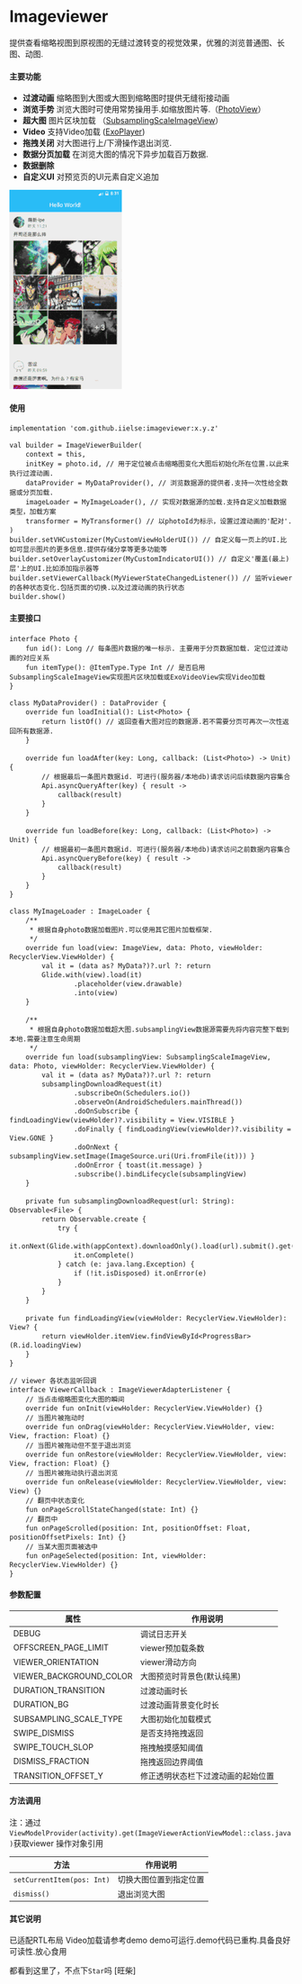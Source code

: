 # Imageviewer
提供查看缩略视图到原视图的无缝过渡转变的视觉效果，优雅的浏览普通图、长图、动图.

#### 主要功能

- **过渡动画** 缩略图到大图或大图到缩略图时提供无缝衔接动画
- **浏览手势** 浏览大图时可使用常势操用手.如缩放图片等.（[PhotoView](https://github.com/chrisbanes/PhotoView)）
- **超大图** 图片区块加载 （[SubsamplingScaleImageView](https://github.com/davemorrissey/subsampling-scale-image-view)）
- **Video** 支持Video加载 ([ExoPlayer](https://github.com/google/ExoPlayer))
- **拖拽关闭** 对大图进行上/下滑操作退出浏览.
- **数据分页加载** 在浏览大图的情况下异步加载百万数据.
- **数据删除**
- **自定义UI** 对预览页的UI元素自定义追加

![](https://github.com/iielse/res/blob/master/imageviewer/1.gif)

#### 使用
```
implementation 'com.github.iielse:imageviewer:x.y.z'
```
```
val builder = ImageViewerBuilder(
    context = this,
    initKey = photo.id, // 用于定位被点击缩略图变化大图后初始化所在位置.以此来执行过渡动画.
    dataProvider = MyDataProvider(), // 浏览数据源的提供者.支持一次性给全数据或分页加载.
    imageLoader = MyImageLoader(), // 实现对数据源的加载.支持自定义加载数据类型，加载方案
    transformer = MyTransformer() // 以photoId为标示，设置过渡动画的'配对'.
)
builder.setVHCustomizer(MyCustomViewHolderUI()) // 自定义每一页上的UI.比如可显示图片的更多信息.提供存储分享等更多功能等
builder.setOverlayCustomizer(MyCustomIndicatorUI()) // 自定义'覆盖(最上)层'上的UI.比如添加指示器等
builder.setViewerCallback(MyViewerStateChangedListener()) // 监听viewer的各种状态变化.包括页面的切换.以及过渡动画的执行状态
builder.show()
```

#### 主要接口
```
interface Photo {
    fun id(): Long // 每条图片数据的唯一标示. 主要用于分页数据加载. 定位过渡动画的对应关系
    fun itemType(): @ItemType.Type Int // 是否启用SubsamplingScaleImageView实现图片区块加载或ExoVideoView实现Video加载
}
```

```
class MyDataProvider() : DataProvider {
    override fun loadInitial(): List<Photo> {
        return listOf() // 返回查看大图对应的数据源.若不需要分页可再次一次性返回所有数据源.
    }

    override fun loadAfter(key: Long, callback: (List<Photo>) -> Unit) {
        // 根据最后一条图片数据id. 可进行(服务器/本地db)请求访问后续数据内容集合
        Api.asyncQueryAfter(key) { result ->
            callback(result)
        }
    }

    override fun loadBefore(key: Long, callback: (List<Photo>) -> Unit) {
        // 根据最初一条图片数据id. 可进行(服务器/本地db)请求访问之前数据内容集合
        Api.asyncQueryBefore(key) { result ->
            callback(result)
        }
    }
}
```

```
class MyImageLoader : ImageLoader {
    /**
     * 根据自身photo数据加载图片.可以使用其它图片加载框架.
     */
    override fun load(view: ImageView, data: Photo, viewHolder: RecyclerView.ViewHolder) {
        val it = (data as? MyData?)?.url ?: return
        Glide.with(view).load(it)
                .placeholder(view.drawable)
                .into(view)
    }

    /**
     * 根据自身photo数据加载超大图.subsamplingView数据源需要先将内容完整下载到本地.需要注意生命周期
     */
    override fun load(subsamplingView: SubsamplingScaleImageView, data: Photo, viewHolder: RecyclerView.ViewHolder) {
        val it = (data as? MyData?)?.url ?: return
        subsamplingDownloadRequest(it)
                .subscribeOn(Schedulers.io())
                .observeOn(AndroidSchedulers.mainThread())
                .doOnSubscribe { findLoadingView(viewHolder)?.visibility = View.VISIBLE }
                .doFinally { findLoadingView(viewHolder)?.visibility = View.GONE }
                .doOnNext { subsamplingView.setImage(ImageSource.uri(Uri.fromFile(it))) }
                .doOnError { toast(it.message) }
                .subscribe().bindLifecycle(subsamplingView)
    }

    private fun subsamplingDownloadRequest(url: String): Observable<File> {
        return Observable.create {
            try {
                it.onNext(Glide.with(appContext).downloadOnly().load(url).submit().get())
                it.onComplete()
            } catch (e: java.lang.Exception) {
                if (!it.isDisposed) it.onError(e)
            }
        }
    }

    private fun findLoadingView(viewHolder: RecyclerView.ViewHolder): View? {
        return viewHolder.itemView.findViewById<ProgressBar>(R.id.loadingView)
    }
}
```
```
// viewer 各状态监听回调
interface ViewerCallback : ImageViewerAdapterListener {
    // 当点击缩略图变化大图的瞬间
    override fun onInit(viewHolder: RecyclerView.ViewHolder) {}
    // 当图片被拖动时
    override fun onDrag(viewHolder: RecyclerView.ViewHolder, view: View, fraction: Float) {}
    // 当图片被拖动但不至于退出浏览
    override fun onRestore(viewHolder: RecyclerView.ViewHolder, view: View, fraction: Float) {}
    // 当图片被拖动执行退出浏览
    override fun onRelease(viewHolder: RecyclerView.ViewHolder, view: View) {}
    // 翻页中状态变化
    fun onPageScrollStateChanged(state: Int) {}
    // 翻页中
    fun onPageScrolled(position: Int, positionOffset: Float, positionOffsetPixels: Int) {}
    // 当某大图页面被选中
    fun onPageSelected(position: Int, viewHolder: RecyclerView.ViewHolder) {}
}
```
#### 参数配置

属性  | 作用说明
------------- | -------------
DEBUG  | 调试日志开关
OFFSCREEN_PAGE_LIMIT  | viewer预加载条数
VIEWER_ORIENTATION  | viewer滑动方向
VIEWER_BACKGROUND_COLOR  | 大图预览时背景色(默认纯黑)
DURATION_TRANSITION  | 过渡动画时长
DURATION_BG  | 过渡动画背景变化时长
SUBSAMPLING_SCALE_TYPE  | 大图初始化加载模式
SWIPE_DISMISS  | 是否支持拖拽返回
SWIPE_TOUCH_SLOP | 拖拽触摸感知阈值
DISMISS_FRACTION  | 拖拽返回边界阈值
TRANSITION_OFFSET_Y | 修正透明状态栏下过渡动画的起始位置

#### 方法调用
注：通过 `ViewModelProvider(activity).get(ImageViewerActionViewModel::class.java)`获取viewer 操作对象引用

方法  | 作用说明
------------- | -------------
`setCurrentItem(pos: Int)`  | 切换大图位置到指定位置
`dismiss()`  | 退出浏览大图

#### 其它说明
已适配RTL布局
Video加载请参考demo
demo可运行.demo代码已重构.具备良好可读性.放心食用

都看到这里了，不点下`Star`吗 [旺柴]